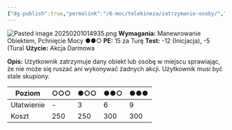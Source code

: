 ```yaml
---
{"dg-publish":true,"permalink":"/6-moc/telekineza/zatrzymanie-osoby/","dgPassFrontmatter":true}
---
```


![Pasted image 20250201014935.png](/img/user/6%20Obrazy/Pasted%20image%2020250201014935.png)
**Wymagania:** Manewrowanie Obiektem, Pchnięcie Mocy ●●○
**PE:** 15 za Turę
**Test:** -12 (Inicjacja), -5 (Tura)
**Użycie:** Akcja Darmowa

**Opis:** Użytkownik zatrzymuje dany obiekt lub osobę w miejscu sprawiając, że nie może się ruszać ani wykonywać żadnych akcji. Użytkownik musi być stale skupiony.

| Poziom     | ○○○ | ●○○ | ●●○ | ●●● |
| ---------- | --- | --- | --- | --- |
| Ułatwienie | -   | 3   | 6   | 9   |
| Koszt      | 250 | 250 | 300 | 300 |